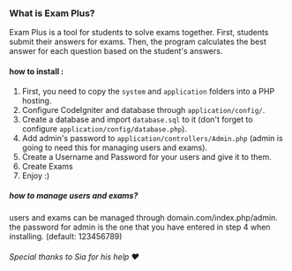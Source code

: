 ### What is Exam Plus?
Exam Plus is a tool for students to solve exams together. First, students submit their answers for exams. Then, the program calculates the best answer for each question based on the student's answers.

#### how to install :
1. First, you need to copy the `system` and `application` folders into a PHP hosting.
2. Configure CodeIgniter and database through `application/config/`.
3. Create a database and import `database.sql` to it (don't forget to configure `application/config/database.php`).
4. Add admin's password to `application/controllers/Admin.php` (admin is going to need this for managing users and exams).
5. Create a Username and Password for your users and give it to them.
6. Create Exams
7. Enjoy :)

##### how to manage users and exams?
users and exams can be managed through domain.com/index.php/admin.\
the password for admin is the one that you have entered in step 4 when installing. (default: 123456789)

###### Special thanks to Sia for his help :heart:
